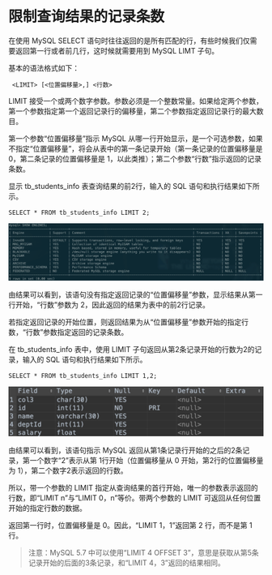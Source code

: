 # 限制查询结果的记录条数

在使用 MySQL SELECT 语句时往往返回的是所有匹配的行，有些时候我们仅需要返回第一行或者前几行，这时候就需要用到 MySQL LIMT 子句。

 基本的语法格式如下：

```text
 <LIMIT> [<位置偏移量>,] <行数>
```

 LIMIT 接受一个或两个数字参数。参数必须是一个整数常量。如果给定两个参数，第一个参数指定第一个返回记录行的偏移量，第二个参数指定返回记录行的最大数目。

 第一个参数“位置偏移量”指示 MySQL 从哪一行开始显示，是一个可选参数，如果不指定“位置偏移量”，将会从表中的第一条记录开始（第一条记录的位置偏移量是 0，第二条记录的位置偏移量是 1，以此类推）；第二个参数“行数”指示返回的记录条数。

 显示 tb\_students\_info 表查询结果的前2行，输入的 SQL 语句和执行结果如下所示。

```text
SELECT * FROM tb_students_info LIMIT 2;
```

![](../.gitbook/assets/image%20%2829%29.png)

 由结果可以看到，该语句没有指定返回记录的“位置偏移量”参数，显示结果从第一行开始，“行数”参数为 2，因此返回的结果为表中的前2行记录。

 若指定返回记录的开始位置，则返回结果为从“位置偏移量”参数开始的指定行数，“行数”参数指定返回的记录条数。

 在 tb\_students\_info 表中，使用 LIMIT 子句返回从第2条记录开始的行数为2的记录，输入的 SQL 语句和执行结果如下所示。

```text
SELECT * FROM tb_students_info LIMIT 1,2;
```

![](../.gitbook/assets/image%20%28108%29.png)

 由结果可以看到，该语句指示 MySQL 返回从第1条记录行开始的之后的2条记录，第一个数字“2”表示从第 1行开始（位置偏移量从 0 开始，第2行的位置偏移量为 1），第二个数字2表示返回的行数。

 所以，带一个参数的 LIMIT 指定从查询结果的首行开始，唯一的参数表示返回的行数，即“LIMIT n”与“LIMIT 0，n”等价。带两个参数的 LIMIT 可返回从任何位置开始的指定行数的数据。

 返回第一行时，位置偏移量是 0。因此，“LIMIT 1，1”返回第 2 行，而不是第 1 行。

> 注意：MySQL 5.7 中可以使用“LIMIT 4 OFFSET 3”，意思是获取从第5条记录开始的后面的3条记录，和“LIMIT 4，3”返回的结果相同。

